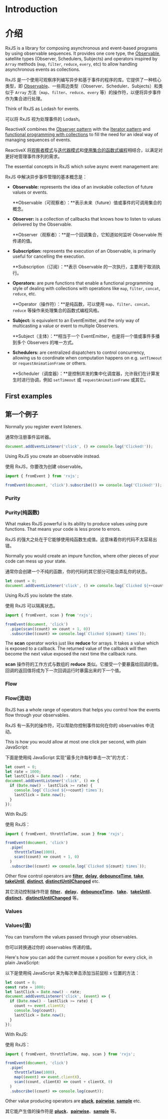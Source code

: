 # Introduction

# 介绍

RxJS is a library for composing asynchronous and event-based programs by using observable sequences. It provides one core type, the [Observable](./guide/observable), satellite types (Observer, Schedulers, Subjects) and operators inspired by `Array` methods (`map`, `filter`, `reduce`, `every`, etc) to allow handling asynchronous events as collections.

RxJS 是一个使用可观察序列编写异步和基于事件的程序的库。它提供了一种核心类型，即 [Observable](./guide/observable)、一些周边类型（Observer、Scheduler、Subjects）和类似于 `Array` 方法（`map`、`filter`、`reduce`、`every` 等）的操作符，以便将异步事件作为集合进行处理。

<span class="informal">Think of RxJS as Lodash for events.</span>

<span class="informal">可以将 RxJS 视为处理事件的 Lodash。</span>

ReactiveX combines the [Observer pattern](https://en.wikipedia.org/wiki/Observer_pattern) with the [Iterator pattern](https://en.wikipedia.org/wiki/Iterator_pattern) and [functional programming with collections](http://martinfowler.com/articles/collection-pipeline/#NestedOperatorExpressions) to fill the need for an ideal way of managing sequences of events.

ReactiveX 将[观察者模式](https://en.wikipedia.org/wiki/Observer_pattern)与[迭代器模式](https://en.wikipedia.org/wiki/Iterator_pattern)和[使用集合的函数式编程](http://martinfowler.com/articles/collection-pipeline/#NestedOperatorExpressions)相结合，以满足对更好地管理事件序列的需求。

The essential concepts in RxJS which solve async event management are:

RxJS 中解决异步事件管理的基本概念是：

- **Observable:** represents the idea of an invokable collection of future values or events.

  **Observable（可观察者）：**表示未来（future）值或事件的可调用集合的概念。

- **Observer:** is a collection of callbacks that knows how to listen to values delivered by the Observable.

  **Observer（观察者）：**是一个回调集合，它知道如何监听 Observable 所传递的值。

- **Subscription:** represents the execution of an Observable, is primarily useful for cancelling the execution.

  **Subscription（订阅）：**表示 Observable 的一次执行，主要用于取消执行。

- **Operators:** are pure functions that enable a functional programming style of dealing with collections with operations like `map`, `filter`, `concat`, `reduce`, etc.

  **Operator（操作符）：**是纯函数，可以使用 `map`、`filter`、`concat`、`reduce` 等操作来处理集合的函数式编程风格。

- **Subject:** is equivalent to an EventEmitter, and the only way of multicasting a value or event to multiple Observers.

  **Subject（主体）：**相当于一个 EventEmitter，也是将一个值或事件多播到多个 Observers 的唯一方式。

- **Schedulers:** are centralized dispatchers to control concurrency, allowing us to coordinate when computation happens on e.g. `setTimeout` or `requestAnimationFrame` or others.

  **Scheduler（调度器）：**是控制并发的集中化调度器，允许我们在计算发生时进行协调，例如 `setTimeout` 或 `requestAnimationFrame` 或其它。

## First examples

## 第一个例子

Normally you register event listeners.

通常你注册事件监听器。

```ts
document.addEventListener('click', () => console.log('Clicked!'));
```

Using RxJS you create an observable instead.

使用 RxJS，你要改为创建 observable。

```ts
import { fromEvent } from 'rxjs';

fromEvent(document, 'click').subscribe(() => console.log('Clicked!'));
```

### Purity

### Purity(纯函数)

What makes RxJS powerful is its ability to produce values using pure functions. That means your code is less prone to errors.

RxJS 的强大之处在于它能够使用纯函数生成值。这意味着你的代码不太容易出错。

Normally you would create an impure function, where other pieces of your code can mess up your state.

通常你会创建一个不纯的函数，你的代码的其它部分可能会弄乱你的状态。

```ts
let count = 0;
document.addEventListener('click', () => console.log(`Clicked ${++count} times`));
```

Using RxJS you isolate the state.

使用 RxJS 可以隔离状态。

```ts
import { fromEvent, scan } from 'rxjs';

fromEvent(document, 'click')
  .pipe(scan((count) => count + 1, 0))
  .subscribe((count) => console.log(`Clicked ${count} times`));
```

The **scan** operator works just like **reduce** for arrays. It takes a value which is exposed to a callback. The returned value of the callback will then become the next value exposed the next time the callback runs.

**scan** 操作符的工作方式与数组的 **reduce** 类似。它接受一个要暴露给回调的值。回调的返回值将成为下一次回调运行时暴露出来的下一个值。

### Flow

### Flow(流动)

RxJS has a whole range of operators that helps you control how the events flow through your observables.

RxJS 有一系列的操作符，可以帮助你控制事件如何在你的 observables 中流动。

This is how you would allow at most one click per second, with plain JavaScript:

下面是使用纯 JavaScript 实现“最多允许每秒单击一次”的方式：

```ts
let count = 0;
let rate = 1000;
let lastClick = Date.now() - rate;
document.addEventListener('click', () => {
  if (Date.now() - lastClick >= rate) {
    console.log(`Clicked ${++count} times`);
    lastClick = Date.now();
  }
});
```

With RxJS:

使用 RxJS：

```ts
import { fromEvent, throttleTime, scan } from 'rxjs';

fromEvent(document, 'click')
  .pipe(
    throttleTime(1000),
    scan((count) => count + 1, 0)
  )
  .subscribe((count) => console.log(`Clicked ${count} times`));
```

Other flow control operators are [**filter**](../api/operators/filter), [**delay**](../api/operators/delay), [**debounceTime**](../api/operators/debounceTime), [**take**](../api/operators/take), [**takeUntil**](../api/operators/takeUntil), [**distinct**](../api/operators/distinct), [**distinctUntilChanged**](../api/operators/distinctUntilChanged) etc.

其它流动控制操作符是 [**filter**](../api/operators/filter)、[**delay**](../api/operators/delay)、[**debounceTime**](../api/operators/debounceTime)、[**take**](../api/operators/take)、[**takeUntil**](../api/operators/takeUntil)、[**distinct**](../api/operators/distinct)、[**distinctUntilChanged**](../api/operators/distinctUntilChanged) 等。

### Values

### Values(值)

You can transform the values passed through your observables.

你可以转换通过你的 observables 传递的值。

Here's how you can add the current mouse x position for every click, in plain JavaScript:

以下是使用纯 JavaScript 来为每次单击添加当前鼠标 x 位置的方法：

```ts
let count = 0;
const rate = 1000;
let lastClick = Date.now() - rate;
document.addEventListener('click', (event) => {
  if (Date.now() - lastClick >= rate) {
    count += event.clientX;
    console.log(count);
    lastClick = Date.now();
  }
});
```

With RxJS:

使用 RxJS：

```ts
import { fromEvent, throttleTime, map, scan } from 'rxjs';

fromEvent(document, 'click')
  .pipe(
    throttleTime(1000),
    map((event) => event.clientX),
    scan((count, clientX) => count + clientX, 0)
  )
  .subscribe((count) => console.log(count));
```

Other value producing operators are [**pluck**](../api/operators/pluck), [**pairwise**](../api/operators/pairwise), [**sample**](../api/operators/sample) etc.

其它能产生值的操作符是 [**pluck**](../api/operators/pluck)、[**pairwise**](../api/operators/pairwise)、[**sample**](../api/operators/sample) 等。
